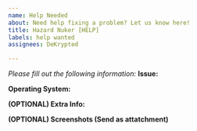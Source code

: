 ```yaml
---
name: Help Needed
about: Need help fixing a problem? Let us know here!
title: Hazard Nuker [HELP]
labels: help wanted
assignees: DeKrypted

---
```


*Please fill out the following information:*
**Issue:**


**Operating System:**


**(OPTIONAL) Extra Info:**


**(OPTIONAL) Screenshots (Send as attatchment)**
